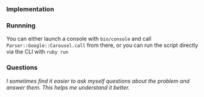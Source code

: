### Implementation

### Runnning

You can either launch a console with `bin/console` and call `Parser::Google::Carousel.call` from there, or you can run the script directly via the CLI with `ruby run`

### Questions
*I sometimes find it easier to ask myself questions about the problem and answer them. This helps me understand it better.*